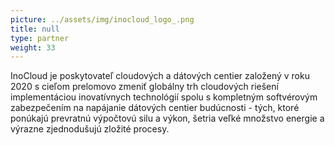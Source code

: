 ```yaml
---
picture: ../assets/img/inocloud_logo_.png
title: null
type: partner
weight: 33
---
```


InoCloud je poskytovateľ cloudových a dátových centier založený v roku 2020 s cieľom prelomovo zmeniť globálny trh cloudových riešení implementáciou inovatívnych technológií spolu s kompletným softvérovým zabezpečením na napájanie dátových centier budúcnosti - tých, ktoré ponúkajú prevratnú výpočtovú silu a výkon, šetria veľké množstvo energie a výrazne zjednodušujú zložité procesy.